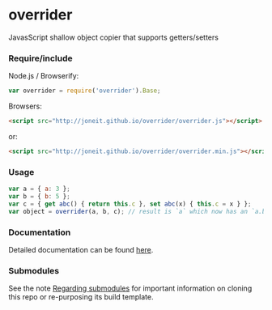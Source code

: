 # overrider
JavasScript shallow object copier that supports getters/setters

### Require/include

Node.js / Browserify:

```javascript
var overrider = require('overrider').Base;
```

Browsers:

```html
<script src="http://joneit.github.io/overrider/overrider.js"></script>
```
or:
```html
<script src="http://joneit.github.io/overrider/overrider.min.js"></script>
```

### Usage

```javascript
var a = { a: 3 };
var b = { b: 5 };
var c = { get abc() { return this.c }, set abc(x) { this.c = x } };
var object = overrider(a, b, c); // result is `a` which now has an `a.b` and the `a.abc` getter and setter
```

### Documentation

Detailed documentation can be found [here](http://joneit.github.io/overrider/index.html).

### Submodules

See the note [Regarding submodules](https://github.com/openfin/rectangular#regarding-submodules)
for important information on cloning this repo or re-purposing its build template.

